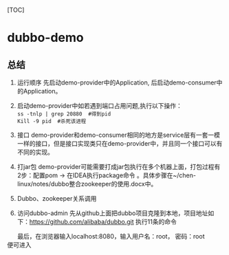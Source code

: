[TOC]
# dubbo-demo
## 总结
1. 运行顺序
先启动demo-provider中的Application, 后启动demo-consumer中的Application。
2. 启动demo-provider中如若遇到端口占用问题,执行以下操作：<br>
`ss -tnlp | grep 20880  #得到pid`<br>
`Kill -9 pid  #杀死该进程`
3. 接口
demo-provider和demo-consumer相同的地方是service层有一套一模一样的接口，但是接口实现类只在demo-provider中，并且同一个接口可以有不同的实现。
4. 打jar包
demo-provider可能需要打成jar包执行在多个机器上面，打包过程有2步：配置pom -> 在IDEA执行package命令 。具体步骤在~/chen-linux/notes/dubbo整合zookeeper的使用.docx中。
5. Dubbo、zookeeper关系调用

6. 访问dubbo-admin
先从github上面把dubbo项目克隆到本地，项目地址如下：https://github.com/alibaba/dubbo.git
执行11条的命令

&nbsp;&nbsp;&nbsp;&nbsp;&nbsp;&nbsp;最后，在浏览器输入localhost:8080，输入用户名：root， 密码：root
<br>便可进入